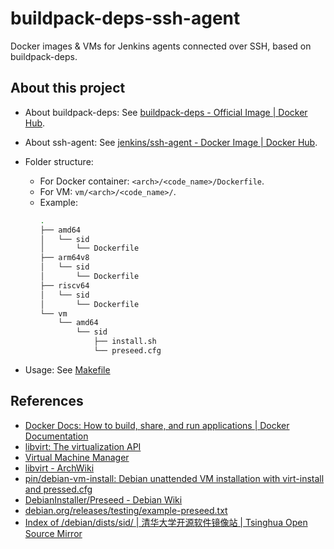 # buildpack-deps-ssh-agent

Docker images & VMs for Jenkins agents connected over SSH, based on buildpack-deps.

## About this project

- About buildpack-deps:
  See [buildpack-deps - Official Image | Docker Hub](https://hub.docker.com/_/buildpack-deps).

- About ssh-agent:
  See [jenkins/ssh-agent - Docker Image | Docker Hub](https://hub.docker.com/r/jenkins/ssh-agent).

- Folder structure:
  - For Docker container: `<arch>/<code_name>/Dockerfile`.
  - For VM: `vm/<arch>/<code_name>/`.
  - Example:
    ```bash
    .
    ├── amd64
    │   └── sid
    │       └── Dockerfile
    ├── arm64v8
    │   └── sid
    │       └── Dockerfile
    ├── riscv64
    │   └── sid
    │       └── Dockerfile
    └── vm
        └── amd64
            └── sid
                ├── install.sh
                └── preseed.cfg
    ```

- Usage: See [Makefile](Makefile)

## References

- [Docker Docs: How to build, share, and run applications | Docker Documentation](https://docs.docker.com/)
- [libvirt: The virtualization API](https://libvirt.org/)
- [Virtual Machine Manager](https://virt-manager.org/index.html)
- [libvirt - ArchWiki](https://wiki.archlinux.org/title/Libvirt)
- [pin/debian-vm-install: Debian unattended VM installation with virt-install and pressed.cfg](https://github.com/pin/debian-vm-install)
- [DebianInstaller/Preseed - Debian Wiki](https://wiki.debian.org/DebianInstaller/Preseed)
- [debian.org/releases/testing/example-preseed.txt](https://www.debian.org/releases/testing/example-preseed.txt)
- [Index of /debian/dists/sid/ | 清华大学开源软件镜像站 | Tsinghua Open Source Mirror](https://mirrors.tuna.tsinghua.edu.cn/debian/dists/sid/)

